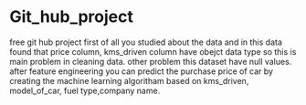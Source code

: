 # Git_hub_project
free git hub project
first of all you studied about the data and in this data found that price column, kms_driven column have obejct data type so this is main problem in cleaning data.
other problem this dataset have null values.
after feature engineering you can predict the purchase price of car by creating the machine learning algoritham based on kms_driven, model_of_car, fuel type,company name.
